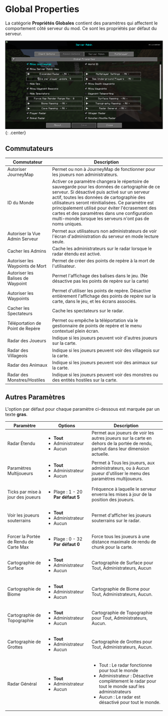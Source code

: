 # **Global Properties**

La catégorie **Propriétés Globales** contient des paramètres qui affectent le comportement côté serveur du mod. Ce sont les propriétés par défaut du serveur.

![Propriétés Globales](../../img/settings/server/global-properties.png){: .center}

## **Commutateurs**

| Commutateur                | Description                                                                                                                                                                                                                                                                                                                                                                                               |
|----------------------------|-----------------------------------------------------------------------------------------------------------------------------------------------------------------------------------------------------------------------------------------------------------------------------------------------------------------------------------------------------------------------------------------------------------|
| Autoriser JourneyMap        | Permet ou non à JourneyMap de fonctionner pour les joueurs non administrateurs.                                                                                                                                                                                                                                                                                                                          |
| ID du Monde                | Activer ce paramètre changera le répertoire de sauvegarde pour les données de cartographie de ce serveur. Si désactivé puis activé sur un serveur actif, toutes les données de cartographie des utilisateurs seront réinitialisées. Ce paramètre est principalement utilisé pour éviter l'écrasement des cartes et des paramètres dans une configuration multi-monde lorsque les serveurs n'ont pas de noms uniques. |
| Autoriser la Vue Admin Serveur | Permet aux utilisateurs non administrateurs de voir l'écran d'administration du serveur en mode lecture seule.                                                                                                                                                                                                                                                                                           |
| Cacher les Admins                | Cache les administrateurs sur le radar lorsque le radar étendu est activé.                                                                                                                                                                                                                                                                                                                                                         |
| Autoriser les Waypoints de Mort  | Permet de créer des points de repère à la mort de l'utilisateur.                                                                                                                                                                                                                                                                                                                                                                             |
| Autoriser les Balises de Waypoint | Permet l'affichage des balises dans le jeu. (Ne désactive pas les points de repère sur la carte)                                                                                                                                                                                                                                                                                                       |
| Autoriser les Waypoints         | Permet d'utiliser les points de repère. Désactive entièrement l'affichage des points de repère sur la carte, dans le jeu, et les écrans associés.                                                                                                                                                                                                                                                                                        |
| Cacher les Spectateurs         | Cache les spectateurs sur le radar.                                                                                                                                                                                                                                                                                                                                                                  |
| Téléportation de Point de Repère    | Permet ou empêche la téléportation via le gestionnaire de points de repère et le menu contextuel plein écran.                                                                                                                                                                                                                                                                                                                  |
| Radar des Joueurs            | Indique si les joueurs peuvent voir d'autres joueurs sur la carte.                                                                                                                                                                                                                                                                                                                                                              |
| Radar des Villageois          | Indique si les joueurs peuvent voir des villageois sur la carte.                                                                                                                                                                                                                                                                                                                                                                  |
| Radar des Animaux            | Indique si les joueurs peuvent voir des animaux sur la carte.                                                                                                                                                                                                                                                                                                                                                                    |
| Radar des Monstres/Hostiles   | Indique si les joueurs peuvent voir des monstres ou des entités hostiles sur la carte.                                                                                                                                                                                                                                                                                                                                               |

## **Autres Paramètres**

L'option par défaut pour chaque paramètre ci-dessous est marquée par un texte **gras**.

| Paramètre                    | Options                                           | Description                                                                                                                                              |
|------------------------------|---------------------------------------------------|----------------------------------------------------------------------------------------------------------------------------------------------------------|
| Radar Étendu             | <ul><li>**Tout**</li><li>Administrateur</li><li>Aucun</li></ul> | Permet aux joueurs de voir les autres joueurs sur la carte en dehors de la portée de rendu, partout dans leur dimension actuelle.                                             |
| Paramètres Multijoueurs       | <ul><li>**Tout**</li><li>Administrateur</li><li>Aucun</li></ul> | Permet à Tous les joueurs, aux administrateurs, ou à Aucun joueur d'utiliser le menu des paramètres multijoueurs.                                                                       |
| Ticks par mise à jour des joueurs    | <ul><li>Plage : 1 - 20 **Par défaut 5**</li></ul>  | Fréquence à laquelle le serveur enverra les mises à jour de la position des joueurs.                                                                                                  |
| Voir les joueurs souterrains    | <ul><li>**Tout**</li><li>Administrateur</li><li>Aucun</li></ul> | Permet d'afficher les joueurs souterrains sur le radar.                                                                                                    |
| Forcer la Portée de Rendu de Carte Max | <ul><li>Plage : 0 - 32 **Par défaut 0**</li></ul>  | Force tous les joueurs à une distance maximale de rendu de chunk pour la carte.                                                                                        |
| Cartographie de Surface            | <ul><li>**Tout**</li><li>Administrateur</li><li>Aucun</li></ul> | Cartographie de Surface pour Tout, Administrateurs, Aucun                                                                                                                       |
| Cartographie de Biome              | <ul><li>**Tout**</li><li>Administrateur</li><li>Aucun</li></ul> | Cartographie de Biome pour Tout, Administrateurs, Aucun.                                                                                                                        |
| Cartographie de Topographie         | <ul><li>**Tout**</li><li>Administrateur</li><li>Aucun</li></ul> | Cartographie de Topographie pour Tout, Administrateurs, Aucun.                                                                                                                   |
| Cartographie de Grottes               | <ul><li>**Tout**</li><li>Administrateur</li><li>Aucun</li></ul> | Cartographie de Grottes pour Tout, Administrateurs, Aucun.                                                                                                                         |
| Radar Général              | <ul><li>**Tout**</li><li>Administrateur</li><li>Aucun</li></ul> | <ul><li>Tout : Le radar fonctionne pour tout le monde</li><li>Administrateur : Désactive complètement le radar pour tout le monde sauf les administrateurs</li><li>Aucun : Le radar est désactivé pour tout le monde.</li></ul> |